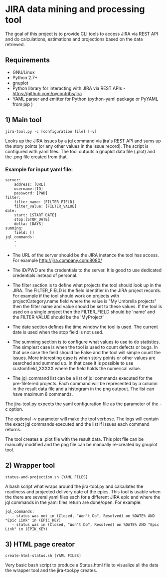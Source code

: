 # JIRA data mining and processing tool

The goal of this project is to provide CLI tools to access JIRA via REST API and do calculations, estimations and projections based on the data retrieved.

## Requirements

* GNU/Linux
* Python 2.7+
* gnuplot
* Python library for interacting with JIRA via REST APIs - https://github.com/pycontribs/jira
* YAML parser and emitter for Python (python-yaml package or PyYAML from pip )

## 1) Main tool
    jira-tool.py -c [configuration file] [-v]

Looks up the JIRA issues by a jql command via jira's REST API and sums up the story points (or any other values in the issue record).
The script is configured with yaml files. 
The tool outputs a gnuplot data file (.plot) and the .png file created from that.

### Example for input yaml file:
    server:
        address: [URL]
        username:[ID]
        password: [PWD]
    filter:
        filter_name: [FILTER_FIELD]
        filter_value: [FILTER_VALUE]
    date:
        start: [START_DATE]
        stop:[STOP_DATE]
        delta: [DAYS]
    summing:
        field: []
    jql_commands:
        -
        -

* The URL of the server should be the JIRA instance the tool has access. For example  http://jira.company.com:8080/

* The ID/PWD are the credentials to the server. It is good to use dedicated credentials instead of personal.

* The filter section is to define what projects the tool should look up in the JIRA. The FILTER\_FIELD is the field identifier in the JIRA project records. For example if the tool should work on projects with projectCategory.name field where the value is "My Umbrella projects" then the filter name and value should be set to these values. If the tool is used on a single project then the FILTER\_FIELD should be 'name' and the FILTER VALUE should be the 'MyProject'

* The date section defines the time window the tool is used. The current date is used when the stop field is not used.

* The summing section is to configure what values to use to do statistics. The simplest case is when the tool is used to count defects or bugs. In that use case the field should be False and the tool will simple count the issues. More interesting case is when story points or other values are searched and summed up. In that case it is possible to use customfield_XXXXX where the field holds the numerical value.

* The jql_command list can be a list of jql commands executed for the pre-filetered projects. Each command will be represented by a column in the result data file and a histogram  in the png outpout. The list can have maximum 8 commands.

The jira-tool.py expects the yaml configuration file as the parameter of the -c option.

The optional -v parameter will make the tool verbose. The logs will contain the exact jql commands executed and the list if issues each command returns.

The tool creates a .plot file with the result data. This plot file can be manually modified and the png file can be manually re-created by gnuplot tool.

## 2) Wrapper tool
    status-and-projection.sh [YAML FILES]

A bash script what wraps around the jira-tool.py and calculates the readiness and projected delivery date of the epics.
This tool is usable when the there are several yaml files each for a different JIRA epic and where the jql commands in the yaml files return are done/open.
For example:

    jql_commands:
       - status was not in (Closed, "Won't Do", Resolved) on %DATE% AND "Epic Link" in (EPIC_KEY)
       - status was in (Closed, "Won't Do", Resolved) on %DATE% AND "Epic Link" in (EPIK_KEY)


## 3) HTML page creator
    create-html-status.sh [YAML FILES]

Very basic bash script to produce a Status.html file to visualize all the data the wrapper tool and the jira-tool.py creates.
